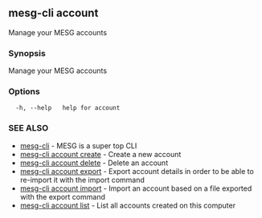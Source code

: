 ## mesg-cli account

Manage your MESG accounts

### Synopsis

Manage your MESG accounts

### Options

```
  -h, --help   help for account
```

### SEE ALSO

* [mesg-cli](mesg-cli.md)	 - MESG is a super top CLI
* [mesg-cli account create](mesg-cli_account_create.md)	 - Create a new account
* [mesg-cli account delete](mesg-cli_account_delete.md)	 - Delete an account
* [mesg-cli account export](mesg-cli_account_export.md)	 - Export account details in order to be able to re-import it with the import command
* [mesg-cli account import](mesg-cli_account_import.md)	 - Import an account based on a file exported with the export command
* [mesg-cli account list](mesg-cli_account_list.md)	 - List all accounts created on this computer

